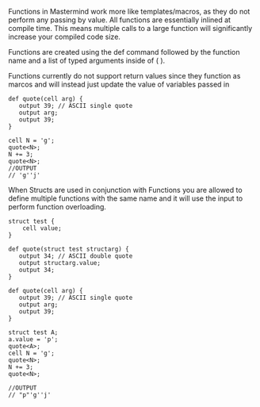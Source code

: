 Functions in Mastermind work more like templates/macros, as they do not perform any passing by value. All functions are essentially inlined at compile time. This means multiple calls to a large function will significantly increase your compiled code size.

Functions are created using the def command followed by the function name and a list of typed arguments inside of
( ). 

Functions currently do not support return values since they function as marcos and will instead just update the value of variables passed in

```
def quote(cell arg) {
   output 39; // ASCII single quote
   output arg;
   output 39;
}

cell N = 'g';
quote<N>;
N += 3;
quote<N>;
//OUTPUT 
// 'g''j'
```

When Structs are used in conjunction with Functions you are allowed to define multiple functions with the same name and it 
will use the input to perform function overloading.

```
struct test {
    cell value;
}

def quote(struct test structarg) {
   output 34; // ASCII double quote
   output structarg.value;
   output 34;
}

def quote(cell arg) {
   output 39; // ASCII single quote
   output arg;
   output 39;
}

struct test A;
a.value = 'p';
quote<A>;
cell N = 'g';
quote<N>;
N += 3;
quote<N>;

//OUTPUT
// "p"'g''j'
```